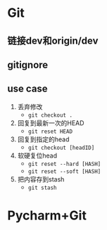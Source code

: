# Git

## 链接dev和origin/dev

## gitignore

## use case

1. 丢弃修改
   - `git checkout .`
2. 回复到最新一次的HEAD
   - `git reset HEAD`
3. 回复到指定的head
   - `git checkout [headID]`
4. 软硬复位head
   - `git reset --hard [HASH] `
   - `git reset --soft [HASH] `
5. 把内容存到stash
   - `git stash `

# Pycharm+Git




